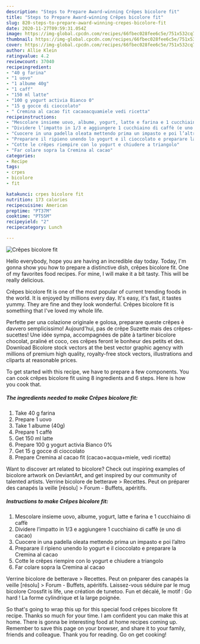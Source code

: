 ```yaml
---
description: "Steps to Prepare Award-winning Crêpes bicolore fit"
title: "Steps to Prepare Award-winning Crêpes bicolore fit"
slug: 820-steps-to-prepare-award-winning-crepes-bicolore-fit
date: 2020-11-27T09:59:31.054Z
image: https://img-global.cpcdn.com/recipes/66fbec028fee6c5e/751x532cq70/crepes-bicolore-fit-recipe-main-photo.jpg
thumbnail: https://img-global.cpcdn.com/recipes/66fbec028fee6c5e/751x532cq70/crepes-bicolore-fit-recipe-main-photo.jpg
cover: https://img-global.cpcdn.com/recipes/66fbec028fee6c5e/751x532cq70/crepes-bicolore-fit-recipe-main-photo.jpg
author: Allie Klein
ratingvalue: 4.2
reviewcount: 37040
recipeingredient:
- "40 g farina"
- "1 uovo"
- "1 albume 40g"
- "1 caff"
- "150 ml latte"
- "100 g yogurt activia Bianco 0"
- "15 g gocce di cioccolato"
- " Cremina al cacao fit cacaoacquamiele vedi ricetta"
recipeinstructions:
- "Mescolare insieme uovo, albume, yogurt, latte e farina e 1 cucchiaino di caffè"
- "Dividere l’impatto in 1/3 e aggiungere 1 cucchiaino di caffè (e uno di cacao)"
- "Cuocere in una padella oleata mettendo prima un impasto e poi l’altro"
- "Preparare il ripieno unendo lo yogurt e il cioccolato e preparare la Cremina al cacao"
- "Cotte le crêpes riempire con lo yogurt e chiudere a triangolo"
- "Far colare sopra la Cremina al cacao"
categories:
- Recipe
tags:
- crpes
- bicolore
- fit

katakunci: crpes bicolore fit 
nutrition: 173 calories
recipecuisine: American
preptime: "PT37M"
cooktime: "PT55M"
recipeyield: "2"
recipecategory: Lunch

---
```



![Crêpes bicolore fit](https://img-global.cpcdn.com/recipes/66fbec028fee6c5e/751x532cq70/crepes-bicolore-fit-recipe-main-photo.jpg)

Hello everybody, hope you are having an incredible day today. Today, I'm gonna show you how to prepare a distinctive dish, crêpes bicolore fit. One of my favorites food recipes. For mine, I will make it a bit tasty. This will be really delicious.

Crêpes bicolore fit is one of the most popular of current trending foods in the world. It is enjoyed by millions every day. It's easy, it's fast, it tastes yummy. They are fine and they look wonderful. Crêpes bicolore fit is something that I've loved my whole life.

Perfette per una colazione originale e golosa, preparare queste crêpes è davvero semplicissimo! Aujourd&#39;hui, pas de crêpe Suzette mais des crêpes-sucettes! Une idée sympa, accompagnées de pâte à tartiner bicolore chocolat, praliné et coco, ces crêpes feront le bonheur des petits et des. Download Bicolore stock vectors at the best vector graphic agency with millions of premium high quality, royalty-free stock vectors, illustrations and cliparts at reasonable prices.


To get started with this recipe, we have to prepare a few components. You can cook crêpes bicolore fit using 8 ingredients and 6 steps. Here is how you cook that.

<!--inarticleads1-->

##### The ingredients needed to make Crêpes bicolore fit:

1. Take 40 g farina
1. Prepare 1 uovo
1. Take 1 albume (40g)
1. Prepare 1 caffè
1. Get 150 ml latte
1. Prepare 100 g yogurt activia Bianco 0%
1. Get 15 g gocce di cioccolato
1. Prepare  Cremina al cacao fit (cacao+acqua+miele, vedi ricetta)


Want to discover art related to bicolore? Check out inspiring examples of bicolore artwork on DeviantArt, and get inspired by our community of talented artists. Verrine bicolore de betterave &gt; Recettes. Peut on préparer des canapés la veille [résolu] &gt; Forum - Buffets, apéritifs. 

<!--inarticleads2-->

##### Instructions to make Crêpes bicolore fit:

1. Mescolare insieme uovo, albume, yogurt, latte e farina e 1 cucchiaino di caffè
1. Dividere l’impatto in 1/3 e aggiungere 1 cucchiaino di caffè (e uno di cacao)
1. Cuocere in una padella oleata mettendo prima un impasto e poi l’altro
1. Preparare il ripieno unendo lo yogurt e il cioccolato e preparare la Cremina al cacao
1. Cotte le crêpes riempire con lo yogurt e chiudere a triangolo
1. Far colare sopra la Cremina al cacao


Verrine bicolore de betterave &gt; Recettes. Peut on préparer des canapés la veille [résolu] &gt; Forum - Buffets, apéritifs. Laissez-vous séduire par le mug bicolore Crossfit is life, une création de tunetoo. Fun et décalé, le motif : Go hard ! La forme cylindrique et la large poignée. 

So that's going to wrap this up for this special food crêpes bicolore fit recipe. Thanks so much for your time. I am confident you can make this at home. There is gonna be interesting food at home recipes coming up. Remember to save this page on your browser, and share it to your family, friends and colleague. Thank you for reading. Go on get cooking!
